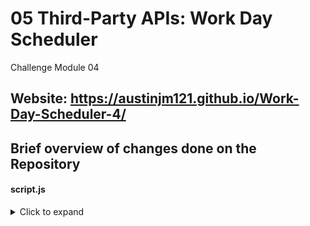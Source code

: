 # 05 Third-Party APIs: Work Day Scheduler
Challenge Module 04

## Website: https://austinjm121.github.io/Work-Day-Scheduler-4/

## Brief overview of changes done on the Repository
#### script.js
<details>
  <summary>Click to expand</summary> 
- moment.js used to figure out current time, important for the future if/else statements that determine if a box is supposed to be in the past/present/future.
  
- function used to record the current time, runs current time vs the blockTime(time of a certain box) to determine if its past/present/future. 
  
- Local storage used to assign information that is writted, and save it.
  
- Depending on what they answer yes to, their answer is ran through an elaborate if statement that uses concat to merg arrays together, and a math.random method is used to choose random characters of the arrays.
</details>
